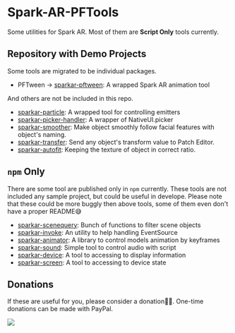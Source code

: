 # Spark-AR-PFTools
Some utilities for Spark AR. Most of them are **Script Only** tools currently.

## Repository with Demo Projects
Some tools are migrated to be individual packages.
- PFTween -> [sparkar-pftween](https://github.com/pofulu/sparkar-pftween): A wrapped Spark AR animation tool

And others are not be included in this repo.
- [sparkar-particle](https://github.com/pofulu/sparkar-particle): A wrapped tool for controlling emitters
- [sparkar-picker-handler](https://github.com/pofulu/sparkar-picker-handler): A wrapper of NativeUI.picker
- [sparkar-smoother](https://github.com/pofulu/sparkar-smoother): Make object smoothly follow facial features with object's naming.
- [sparkar-transfer](https://github.com/pofulu/sparkar-transfer): Send any object's transform value to Patch Editor.
- [sparkar-autofit](https://github.com/pofulu/sparkar-autofit): Keeping the texture of object in correct ratio.

## `npm` Only
There are some tool are published only in `npm` currently. These tools are not included any sample project, but could be useful in develope. Please note that these could be more buggly then above tools, some of them even don't have a proper README😅
- [sparkar-scenequery](https://www.npmjs.com/package/sparkar-scenequery): Bunch of functions to filter scene objects
- [sparkar-invoke](https://www.npmjs.com/package/sparkar-invoke): An utility to help handling EventSource
- [sparkar-animator](https://www.npmjs.com/package/sparkar-animator): A library to control models animation by keyframes
- [sparkar-sound](https://www.npmjs.com/package/sparkar-sound): Simple tool to control audio with script
- [sparkar-device](https://www.npmjs.com/package/sparkar-device): A tool to accessing to display information
- [sparkar-screen](https://www.npmjs.com/package/sparkar-screen): A tool to accessing to device state

## Donations
If these are useful for you, please consider a donation🙏🏼. One-time donations can be made with PayPal.

[![](https://www.paypalobjects.com/en_US/i/btn/btn_donateCC_LG.gif)](https://www.paypal.com/cgi-bin/webscr?cmd=_s-xclick&hosted_button_id=HW99ESSALJZ36)
